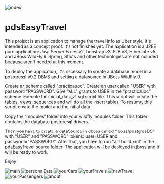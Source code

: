 ![index](https://raw.githubusercontent.com/amartinm7/pdsEasyTravel/master/screenshots/1.index.png)

# pdsEasyTravel
This project is an application to manage the travel info as Uber style. It's intended as a concept proof. It's not finished yet.
The application is a J2EE pure application: Java Server Faces v2, boostrap v3, EJB v3, Hibernate v5 and JBoss WildFly 9. 
Spring, Struts and other technologies are not included because aren't needed at this moment.

To deploy the application, it's necessary to create a database model in a postgresql v9.2 DBMS and setting a datasource in JBoss WildFly 9. 

Create an scheme called "practicauoc". 
Create an user called "USER" with password "PASSWORD". 
Give "ALL" grants to USER in the "practicauoc" scheme.
Execute the inicial_data_v1.sql script file. This script will create the tables, views, sequences and will do all the insert tables.
To resume, this script create the model and the initial data.

Copy the "modules" folder into your wildfly modules folder. This folder contains the database postgresql drivers.

Then you have to create a dataSource in Jboss called "jboss/postgresDS" with "USER" and "PASSWORD" tokens: user=USER and password="PASSWORD".
After that, you have to run "ant build.xml" in the pdsEasyTravel source folder. 
The application will be deployed in jboss and it will be ready to work.

Enjoy


![main](https://raw.githubusercontent.com/amartinm7/pdsEasyTravel/master/screenshots/2.main.png)
![personalData](https://raw.githubusercontent.com/amartinm7/pdsEasyTravel/master/screenshots/3.datos_personales.png)
![yourCars](https://raw.githubusercontent.com/amartinm7/pdsEasyTravel/master/screenshots/4.Tus%20coches.png)
![yourTravels](https://raw.githubusercontent.com/amartinm7/pdsEasyTravel/master/screenshots/5.tus%20viajes.png)
![newTravel](https://raw.githubusercontent.com/amartinm7/pdsEasyTravel/master/screenshots/6.crear%20un%20viaje.png)
![yourPassengers](https://raw.githubusercontent.com/amartinm7/pdsEasyTravel/master/screenshots/8.tus%20viajeros.png)
![about](https://raw.githubusercontent.com/amartinm7/pdsEasyTravel/master/screenshots/9.about.png)


